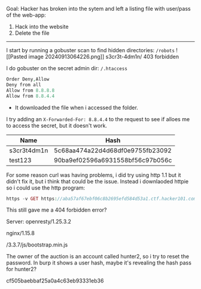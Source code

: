 Goal: Hacker has broken into the sytem and left a listing file with user/pass of the web-app:

1. Hack into the website
2. Delete the file

---

I start by running a gobuster scan to find hidden directories:
`/robots`
![[Pasted image 20240913064226.png]]
s3cr3t-4dm1n/
403 forbidden

I do gobuster on the secret admin dir:
`/.htaccess`

```php
Order Deny,Allow
Deny from all
Allow from 8.8.8.8
Allow from 8.8.4.4
```
- It downloaded the file when i accessed the folder.

I try adding an `X-Forwarded-For: 8.8.4.4` to the request to see if alloes me to access the secret, but it doesn't work. 

| Name        | Hash                             |
| ----------- | -------------------------------- |
| s3cr3t4dm1n | 5c68aa474a22d4d68df0e9755fb23092 |
| test123     | 90ba9ef02596a6931558bf56c97b056c |

For some reason curl was having problems, i did try using http 1.1 but it didn't fix it, but i think that could be the issue. Instead i downlaoded httpie so i could use the http program:

```php
https -v GET https://aba57af67ebf06c8b2695efd584d53a1.ctf.hacker101.com/s3cr3t-4dm1n X-Forwarded-For:8.8.8.8
```

This still gave me a 404 forbidden error?

Server: openresty/1.25.3.2

nginx/1.15.8

/3.3.7/js/bootstrap.min.js

The owner of the auction is an account called hunter2, so i try to reset the password. In burp it shows a user hash, maybe it's revealing the hash pass for hunter2?

cf505baebbaf25a0a4c63eb93331eb36

